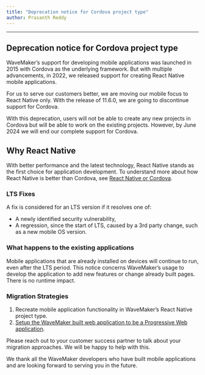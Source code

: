 ```yaml
---
title: "Deprecation notice for Cordova project type"
author: Prasanth Reddy
---
```

---

## Deprecation notice for Cordova project type

WaveMaker’s support for developing mobile applications was launched in 2015 with Cordova as the underlying framework. But with multiple advancements, in 2022, we released support for creating React Native mobile applications. 

For us to serve our customers better, we are moving our mobile focus to React Native only. With the release of 11.6.0, we are going to discontinue support for Cordova.

With this deprecation, users will not be able to create any new projects in Cordova but will be able to work on the existing projects. However, by June 2024 we will end our complete support for Cordova.

<!-- truncate -->

## Why React Native

With better performance and the latest technology, React Native stands as the first choice for application development. To understand more about how React Native is better than Cordova, see [React Native or Cordova](/learn/app-development/wavemaker-overview/react-native-and-cordova).

### LTS Fixes

A fix is considered for an LTS version if it resolves one of:

* A newly identified security vulnerability,
* A regression, since the start of LTS, caused by a 3rd party change, such as a new mobile OS version.

### What happens to the existing applications

Mobile applications that are already installed on devices will continue to run, even after the LTS period. This notice concerns WaveMaker’s usage to develop the application to add new features or change already built pages. There is no runtime impact.

### Migration Strategies

1. Recreate mobile application functionality in WaveMaker’s React Native project type.
2. [Setup the WaveMaker built web application to be a Progressive Web application](https://www.wavemaker.com/creating-progressive-web-applications-with-wavemaker/).

Please reach out to your customer success partner to talk about your migration approaches. We will be happy to help with this. 

We thank all the WaveMaker developers who have built mobile applications and are looking forward to serving you in the future.
